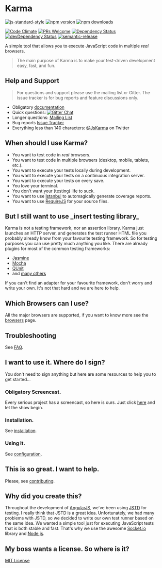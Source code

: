 # Karma
[![js-standard-style](https://img.shields.io/badge/code%20style-standard-brightgreen.svg?style=flat-square)](https://github.com/karma-runner/karma) [![npm version](https://img.shields.io/npm/v/karma.svg?style=flat-square)](https://www.npmjs.com/package/karma) [![npm downloads](https://img.shields.io/npm/dm/karma.svg?style=flat-square)](https://npmcharts.com/compare/karma?minimal=true)

 [![Code Climate](https://img.shields.io/codeclimate/maintainability/karma-runner/karma)](https://codeclimate.com/github/karma-runner/karma) [![PRs Welcome](https://img.shields.io/badge/prs-welcome-brightgreen.svg?style=flat-square)](https://makeapullrequest.com/) [![Dependency Status](https://img.shields.io/david/karma-runner/karma.svg?style=flat-square)](https://david-dm.org/karma-runner/karma) [![devDependency Status](https://img.shields.io/david/dev/karma-runner/karma.svg?style=flat-square)](https://david-dm.org/karma-runner/karma#info=devDependencies) [![semantic-release](https://img.shields.io/badge/%20%20%F0%9F%93%A6%F0%9F%9A%80-semantic--release-e10079.svg)](https://github.com/semantic-release/semantic-release)

A simple tool that allows you to execute JavaScript code in multiple
_real_ browsers.

> The main purpose of Karma is to make your test-driven development easy,
>  fast, and fun.


## Help and Support

> For questions and support please use the mailing list or Gitter.
> The issue tracker is for bug reports and feature discussions only.

* Obligatory [documentation]
* Quick questions:
[![Gitter Chat](https://img.shields.io/badge/GITTER-join%20chat-green.svg?style=flat-square)](https://gitter.im/karma-runner/karma)
* Longer questions: [Mailing List]
* Bug reports [Issue Tracker]
* Everything less than 140 characters: [@JsKarma] on Twitter



## When should I use Karma?

* You want to test code in *real* browsers.
* You want to test code in multiple browsers (desktop, mobile,
  tablets, etc.).
* You want to execute your tests locally during development.
* You want to execute your tests on a continuous integration server.
* You want to execute your tests on every save.
* You love your terminal.
* You don't want your (testing) life to suck.
* You want to use [Istanbul] to automagically generate coverage
  reports.
* You want to use [RequireJS] for your source files.


## But I still want to use \_insert testing library\_

Karma is not a testing framework, nor an assertion library.
Karma just launches an HTTP server, and generates the test runner HTML file you probably already know from your favourite testing framework.
So for testing purposes you can use pretty much anything you like. There are already plugins for most of the common testing frameworks:

* [Jasmine]
* [Mocha]
* [QUnit]
* and [many others](https://www.npmjs.com/search?q=keywords:karma-adapter)

If you can't find an adapter for your favourite framework, don't worry and write your own.
It's not that hard and we are here to help.


## Which Browsers can I use?

All the major browsers are supported, if you want to know more see the
[browsers] page.


## Troubleshooting
See [FAQ](https://karma-runner.github.io/latest/intro/faq.html).


## I want to use it. Where do I sign?

You don't need to sign anything but here are some resources to help
you to get started...


### Obligatory Screencast.

Every serious project has a screencast, so here is ours.  Just click
[here] and let the show begin.


### Installation.

See [installation](https://karma-runner.github.io/latest/intro/installation.html).


### Using it.

See [configuration](https://karma-runner.github.io/latest/intro/configuration.html).


## This is so great. I want to help.

Please, see
[contributing](https://karma-runner.github.io/latest/dev/contributing.html).


## Why did you create this?

Throughout the development of [AngularJS], we've been using [JSTD] for
testing. I really think that JSTD is a great idea. Unfortunately, we
had many problems with JSTD, so we decided to write our own test
runner based on the same idea. We wanted a simple tool just for
executing JavaScript tests that is both stable and fast. That's why we
use the awesome [Socket.io] library and [Node.js].


## My boss wants a license. So where is it?
[MIT License](./LICENSE)


[AngularJS]: https://angularjs.org/
[JSTD]: https://code.google.com/p/js-test-driver/
[Socket.io]: https://socket.io/
[Node.js]: https://nodejs.org/
[Jasmine]: https://github.com/karma-runner/karma-jasmine
[Mocha]: https://github.com/karma-runner/karma-mocha
[QUnit]: https://github.com/karma-runner/karma-qunit
[here]: https://www.youtube.com/watch?v=MVw8N3hTfCI
[Mailing List]: https://groups.google.com/forum/#!forum/karma-users
[Issue Tracker]: https://github.com/karma-runner/karma/issues
[@JsKarma]: https://twitter.com/JsKarma
[RequireJS]: https://requirejs.org/
[Istanbul]: https://github.com/gotwarlost/istanbul

[browsers]: https://karma-runner.github.io/latest/config/browsers.html
[documentation]: https://karma-runner.github.io
